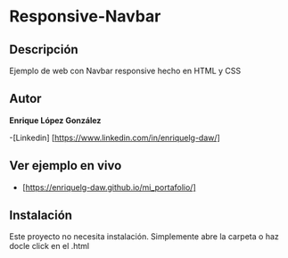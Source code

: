 # Responsive-Navbar

## Descripción
Ejemplo de web con Navbar responsive hecho en HTML y CSS

## Autor
**Enrique López González**

-[Linkedin] [https://www.linkedin.com/in/enriquelg-daw/]

## Ver ejemplo en vivo
- [https://enriquelg-daw.github.io/mi_portafolio/]

## Instalación
Este proyecto no necesita instalación. Simplemente abre la carpeta o haz docle click en el .html
